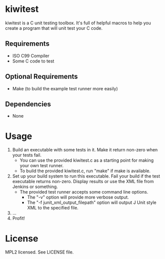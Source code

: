 kiwitest
========
kiwitest is a C unit testing toolbox. It's full of helpful macros to help you
create a program that will unit test your C code.

Requirements
------------
* ISO C99 Compiler
* Some C code to test

Optional Requirements
---------------------
* Make (to build the example test runner more easily)

Dependencies
------------
* None

Usage
=====
1. Build an executable with some tests in it. Make it return non-zero when your
   tests fail.
   * You can use the provided kiwitest.c as a starting point for making your
     own test runner.
   * To build the provided kiwitest.c, run "make" if make is available.
1. Set up your build system to run this executable. Fail your build if the test
   executable returns non-zero. Display results or use the XML file from
   Jenkins or something.
   * The provided test runner accepts some command line options.
     - The "-v" option will provide more verbose output.
     - The "-f junit_xml_output_filepath" option will output J Unit style XML
       to the specified file.
1. ...
1. Profit!

License
=======
MPL2 licensed. See LICENSE file.
